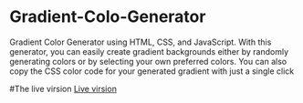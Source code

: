 # Gradient-Colo-Generator
Gradient Color Generator using HTML, CSS, and JavaScript. With this generator, you can easily create gradient backgrounds either by randomly generating colors or by selecting your own preferred colors. You can also copy the CSS color code for your generated gradient with just a single click


#The live virsion [Live virsion ](https://mohamed-ramadan1.github.io/Gradient-Colo-Generator/)
